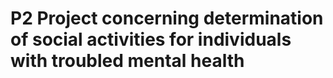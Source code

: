 # P2 Project concerning determination of social activities for individuals with troubled mental health